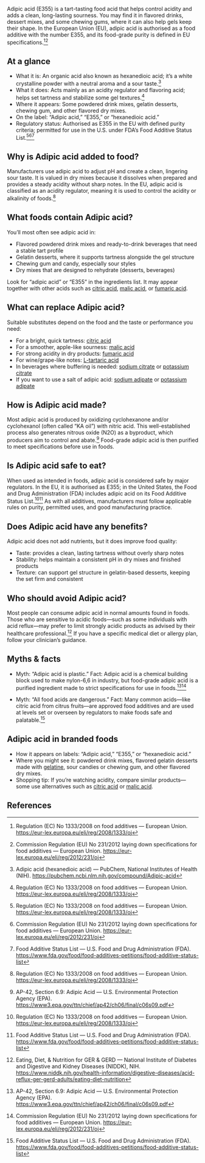 Adipic acid (E355) is a tart-tasting food acid that helps control acidity and adds a clean, long-lasting sourness. You may find it in flavored drinks, dessert mixes, and some chewing gums, where it can also help gels keep their shape. In the European Union (EU), adipic acid is authorised as a food additive with the number E355, and its food-grade purity is defined in EU specifications.[^1][^2]
<!--more-->

## At a glance
- What it is: An organic acid also known as hexanedioic acid; it’s a white crystalline powder with a neutral aroma and a sour taste.[^3]
- What it does: Acts mainly as an acidity regulator and flavoring acid; helps set tartness and stabilize some gel textures.[^1]
- Where it appears: Some powdered drink mixes, gelatin desserts, chewing gum, and other flavored dry mixes.
- On the label: “Adipic acid,” “E355,” or “hexanedioic acid.”
- Regulatory status: Authorised as E355 in the EU with defined purity criteria; permitted for use in the U.S. under FDA’s Food Additive Status List.[^1][^2][^4]

## Why is Adipic acid added to food?
Manufacturers use adipic acid to adjust pH and create a clean, lingering sour taste. It is valued in dry mixes because it dissolves when prepared and provides a steady acidity without sharp notes. In the EU, adipic acid is classified as an acidity regulator, meaning it is used to control the acidity or alkalinity of foods.[^1]

## What foods contain Adipic acid?
You’ll most often see adipic acid in:
- Flavored powdered drink mixes and ready-to-drink beverages that need a stable tart profile
- Gelatin desserts, where it supports tartness alongside the gel structure
- Chewing gum and candy, especially sour styles
- Dry mixes that are designed to rehydrate (desserts, beverages)

Look for “adipic acid” or “E355” in the ingredients list. It may appear together with other acids such as [citric acid](/e330-citric-acid), [malic acid](/e296-malic-acid), or [fumaric acid](/e297-fumaric-acid).

## What can replace Adipic acid?
Suitable substitutes depend on the food and the taste or performance you need:
- For a bright, quick tartness: [citric acid](/e330-citric-acid)
- For a smoother, apple-like sourness: [malic acid](/e296-malic-acid)
- For strong acidity in dry products: [fumaric acid](/e297-fumaric-acid)
- For wine/grape-like notes: [L-tartaric acid](/e334-l-tartaric-acid)
- In beverages where buffering is needed: [sodium citrate](/e331-sodium-citrates) or [potassium citrate](/e332-potassium-citrates)
- If you want to use a salt of adipic acid: [sodium adipate](/e356-sodium-adipate) or [potassium adipate](/e357-potassium-adipate)

## How is Adipic acid made?
Most adipic acid is produced by oxidizing cyclohexanone and/or cyclohexanol (often called “KA oil”) with nitric acid. This well-established process also generates nitrous oxide (N2O) as a byproduct, which producers aim to control and abate.[^5] Food-grade adipic acid is then purified to meet specifications before use in foods.

## Is Adipic acid safe to eat?
When used as intended in foods, adipic acid is considered safe by major regulators. In the EU, it is authorised as E355; in the United States, the Food and Drug Administration (FDA) includes adipic acid on its Food Additive Status List.[^1][^4] As with all additives, manufacturers must follow applicable rules on purity, permitted uses, and good manufacturing practice.

## Does Adipic acid have any benefits?
Adipic acid does not add nutrients, but it does improve food quality:
- Taste: provides a clean, lasting tartness without overly sharp notes
- Stability: helps maintain a consistent pH in dry mixes and finished products
- Texture: can support gel structure in gelatin-based desserts, keeping the set firm and consistent

## Who should avoid Adipic acid?
Most people can consume adipic acid in normal amounts found in foods. Those who are sensitive to acidic foods—such as some individuals with acid reflux—may prefer to limit strongly acidic products as advised by their healthcare professional.[^6] If you have a specific medical diet or allergy plan, follow your clinician’s guidance.

## Myths & facts
- Myth: “Adipic acid is plastic.”
  Fact: Adipic acid is a chemical building block used to make nylon-6,6 in industry, but food-grade adipic acid is a purified ingredient made to strict specifications for use in foods.[^5][^2]

- Myth: “All food acids are dangerous.”
  Fact: Many common acids—like citric acid from citrus fruits—are approved food additives and are used at levels set or overseen by regulators to make foods safe and palatable.[^4]

## Adipic acid in branded foods
- How it appears on labels: “Adipic acid,” “E355,” or “hexanedioic acid.”
- Where you might see it: powdered drink mixes, flavored gelatin desserts made with [gelatine](/e428-gelatine), sour candies or chewing gum, and other flavored dry mixes.
- Shopping tip: If you’re watching acidity, compare similar products—some use alternatives such as [citric acid](/e330-citric-acid) or [malic acid](/e296-malic-acid).

## References
[^1]: Regulation (EC) No 1333/2008 on food additives — European Union. https://eur-lex.europa.eu/eli/reg/2008/1333/oj
[^2]: Commission Regulation (EU) No 231/2012 laying down specifications for food additives — European Union. https://eur-lex.europa.eu/eli/reg/2012/231/oj
[^3]: Adipic acid (hexanedioic acid) — PubChem, National Institutes of Health (NIH). https://pubchem.ncbi.nlm.nih.gov/compound/Adipic-acid
[^4]: Food Additive Status List — U.S. Food and Drug Administration (FDA). https://www.fda.gov/food/food-additives-petitions/food-additive-status-list
[^5]: AP-42, Section 6.9: Adipic Acid — U.S. Environmental Protection Agency (EPA). https://www3.epa.gov/ttn/chief/ap42/ch06/final/c06s09.pdf
[^6]: Eating, Diet, & Nutrition for GER & GERD — National Institute of Diabetes and Digestive and Kidney Diseases (NIDDK), NIH. https://www.niddk.nih.gov/health-information/digestive-diseases/acid-reflux-ger-gerd-adults/eating-diet-nutrition
